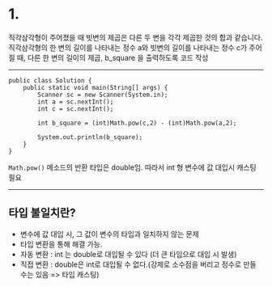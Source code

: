 # 1.
직각삼각형이 주어졌을 때 빗변의 제곱은 다른 두 변을 각각 제곱한 것의 합과 같습니다.
직각삼각형의 한 변의 길이를 나타내는 정수 a와 빗변의 길이를 나타내는 정수 c가 주어질 때, 다른 한 변의 길이의 제곱, b_square 을 출력하도록 코드 작성

---

```
public class Solution {
    public static void main(String[] args) {
        Scanner sc = new Scanner(System.in);
        int a = sc.nextInt();
        int c = sc.nextInt();

        int b_square = (int)Math.pow(c,2) - (int)Math.pow(a,2);

        System.out.println(b_square);
    }
}
```

`Math.pow()` 메소드의 반환 타입은 double임. 따라서 int 형 변수에 값 대입시 캐스팅 필요

---
## 타입 불일치란?
- 변수에 값 대입 시, 그 값이 변수의 타입과 일치하지 않는 문제
- 타입 변환을 통해 해결 가능.
- 자동 변환 : int 는 double로 대입될 수 있다 (더 큰 타입으로 대입 시 발생)
- 직접 변환 : double은 int로 대입될 수 없다.(강제로 소수점을 버리고 정수로 만들 수는 있음 => 타입 캐스팅)
